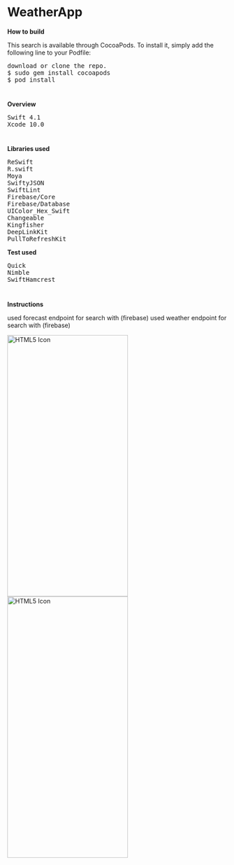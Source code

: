 # WeatherApp

<b>How to build</b>
<p>This search is available through CocoaPods. To install it, simply add the following line to your Podfile:</p>
<pre>
download or clone the repo.
$ sudo gem install cocoapods
$ pod install
</pre>

<h1></h1>

<b>Overview</b>
<pre>
Swift 4.1
Xcode 10.0
</pre>

<h1></h1>

<b>Libraries used</b>
<pre>
ReSwift
R.swift
Moya
SwiftyJSON
SwiftLint
Firebase/Core
Firebase/Database
UIColor_Hex_Swift
Changeable
Kingfisher
DeepLinkKit
PullToRefreshKit
</pre>

<b>Test used</b>
<pre>
Quick
Nimble
SwiftHamcrest
</pre>

<h1></h1>

<b>Instructions</b>

used forecast endpoint for search with (firebase)
used weather endpoint for search with (firebase)


<img src="https://raw.githubusercontent.com/serdarbakirtas/WeatherApp/master/Screenshots/01.png" alt="HTML5 Icon" width="276" height="598">
<img src="https://raw.githubusercontent.com/serdarbakirtas/WeatherApp/master/Screenshots/02.png" alt="HTML5 Icon" width="276" height="598">
